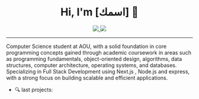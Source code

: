 <h1 align="center">Hi, I'm [اسمك] 👋</h1>

<p align="center">
  <a href="https://www.linkedin.com/in/abdelrhman-osama-mostafa-shawky-15417a344/">
    <img src="https://img.shields.io/badge/linkedin-0077B5?style=for-the-badge&logo=linkedin&logoColor=white" />
  </a>
  <a href="[https://instagram.com/[اسم_مستخدمك]](https://www.instagram.com/abdo_osama226/)">
    <img src="https://img.shields.io/badge/instagram-E4405F?style=for-the-badge&logo=instagram&logoColor=white" />
  </a>
</p>

---

Computer Science student at AOU, with a solid foundation in core programming concepts gained through academic coursework in areas such as programming fundamentals, object-oriented design, algorithms, data structures, computer architecture, operating systems, and databases. 
Specializing in Full Stack Development using Next.js , Node.js and express, with a strong focus on building scalable and efficient applications.

- 🔍 last projects:
   <a href="https://movie-lovers-site-cvmd.vercel.app/">
   
  </a>


